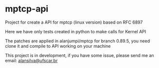 # mptcp-api

Project for create a API for mptcp (linux version) based on RFC 6897 

Here we have only tests created in python to make calls for Kernel API

The patches are applied in alanjumpi/mptcp for branch 0.89.5, you need clone it and compile to API working on your machine

This project is in development, if you have some issue, please send me an email: alansilva@ufscar.br
